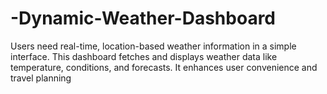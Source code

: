 # -Dynamic-Weather-Dashboard
 Users need real-time, location-based weather information in a simple  interface. This dashboard fetches and displays weather data like  temperature, conditions, and forecasts. It enhances user convenience  and travel planning
